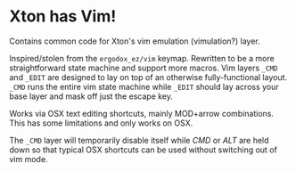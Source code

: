
# Xton has Vim!

Contains common code for Xton's vim emulation (vimulation?) layer.

Inspired/stolen from the `ergodox_ez/vim` keymap. Rewritten to be a more straightforward state machine and support more macros. Vim layers `_CMD` and `_EDIT` are designed to lay on top of an otherwise fully-functional layout. `_CMD` runs the entire vim state machine while `_EDIT` should lay across your base layer and mask off just the escape key.

Works via OSX text editing shortcuts, mainly MOD+arrow combinations. This has some limitations and only works on OSX. 

The `_CMD` layer will temporarily disable itself while *CMD* or *ALT* are held down so that typical OSX shortcuts can be used without switching out of vim mode.

